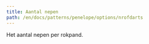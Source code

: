 ```yaml
---
title: Aantal nepen
path: /en/docs/patterns/penelope/options/nrofdarts
---
```


Het aantal nepen per rokpand.
